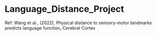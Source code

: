 # Language_Distance_Project
Ref: Wang et al., (2022), Physical distance to sensory-motor landmarks predicts language function, Cerebral Cortex
